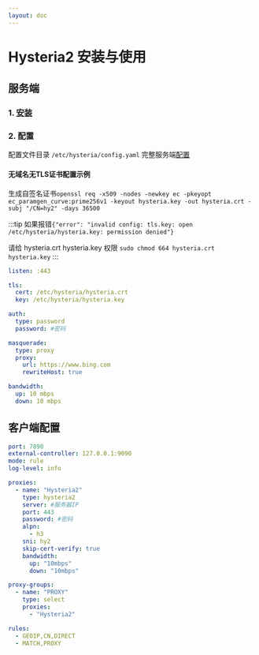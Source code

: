 ```yaml
---
layout: doc
---
```


# Hysteria2 安装与使用

## 服务端

### 1. [安装](https://v2.hysteria.network/zh/docs/getting-started/Installation/)

### 2. 配置
配置文件目录 `/etc/hysteria/config.yaml` 完整服务端[配置](https://v2.hysteria.network/zh/docs/advanced/Full-Server-Config/#__tabbed_1_1)

#### 无域名无TLS证书配置示例

生成自签名证书`openssl req -x509 -nodes -newkey ec -pkeyopt ec_paramgen_curve:prime256v1 -keyout hysteria.key -out hysteria.crt -subj "/CN=hy2" -days 36500`

:::tip
如果报错`{"error": "invalid config: tls.key: open /etc/hysteria/hysteria.key: permission denied"}`

请给 hysteria.crt  hysteria.key 权限 `sudo chmod 664 hysteria.crt hysteria.key`
:::

```yaml
listen: :443

tls:
  cert: /etc/hysteria/hysteria.crt
  key: /etc/hysteria/hysteria.key

auth:
  type: password
  password: #密码

masquerade:
  type: proxy
  proxy:
    url: https://www.bing.com
    rewriteHost: true

bandwidth:
  up: 10 mbps
  down: 10 mbps
```

## 客户端配置

```yaml
port: 7890
external-controller: 127.0.0.1:9090
mode: rule
log-level: info

proxies:
  - name: "Hysteria2"
    type: hysteria2
    server: #服务器IP
    port: 443
    password: #密码
    alpn:
      - h3
    sni: hy2
    skip-cert-verify: true
    bandwidth:
      up: "10mbps"
      down: "10mbps"

proxy-groups:
  - name: "PROXY"
    type: select
    proxies:
      - "Hysteria2"

rules:
  - GEOIP,CN,DIRECT
  - MATCH,PROXY
```